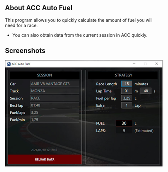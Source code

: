 ## About ACC Auto Fuel

This program allows you to quickly calculate the amount of fuel you will need for a race. 
- You can also obtain data from the current session in ACC quickly.

## Screenshots

![screenshot](/screenshot.jpg)
